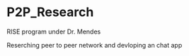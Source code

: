 # P2P_Research
RISE program under Dr. Mendes

Reserching peer to peer network and devloping an chat app
